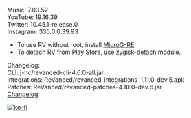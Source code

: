 Music: 7.03.52  
YouTube: 19.16.39  
Twitter: 10.45.1-release.0  
Instagram: 335.0.0.39.93  
- To use RV without root, install [MicroG-RE](https://github.com/WSTxda/MicroG-RE/releases/latest).  
- To detach RV from Play Store, use [zygisk-detach](https://github.com/j-hc/zygisk-detach) module.  

Changelog:  
CLI: j-hc/revanced-cli-4.6.0-all.jar  
Integrations: ReVanced/revanced-integrations-1.11.0-dev.5.apk  
Patches: ReVanced/revanced-patches-4.10.0-dev.6.jar  
[Changelog](https://github.com/ReVanced/revanced-patches/releases/tag/vdev.6)  
  
[![ko-fi](https://ko-fi.com/img/githubbutton_sm.svg)](https://ko-fi.com/W7W8VRK0S)  

